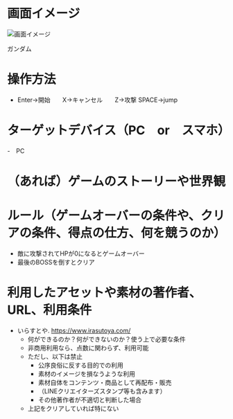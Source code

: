 # 画面イメージ

![画面イメージ](img0502_1.jpg)

ガンダム

# 操作方法
- Enter->開始　　X->キャンセル　　Z->攻撃    SPACE->jump  

# ターゲットデバイス（PC　or　スマホ）
-　PC

# （あれば）ゲームのストーリーや世界観


# ルール（ゲームオーバーの条件や、クリアの条件、得点の仕方、何を競うのか）
- 敵に攻撃されてHPが0になるとゲームオーバー
- 最後のBOSSを倒すとクリア

# 利用したアセットや素材の著作者、URL、利用条件
- いらすとや. https://www.irasutoya.com/
  - 何ができるのか？何ができないのか？使う上で必要な条件
  - 非商用利用なら、点数に関わらず、利用可能
  - ただし、以下は禁止
    - 公序良俗に反する目的での利用
    - 素材のイメージを損なうような利用
    - 素材自体をコンテンツ・商品として再配布・販売
    - （LINEクリエイターズスタンプ等も含みます）
    - その他著作者が不適切と判断した場合
  - 上記をクリアしていれば特にない

